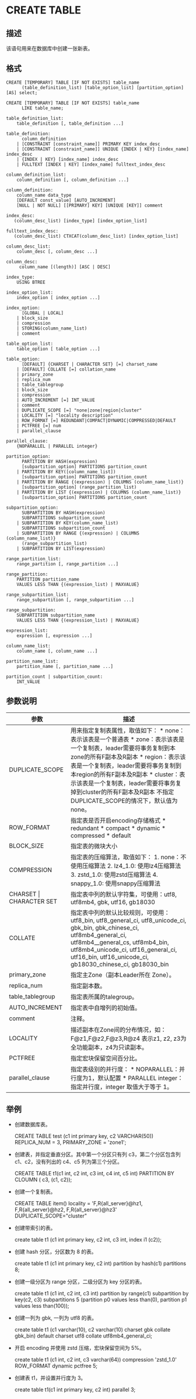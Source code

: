 CREATE TABLE 
=================================



描述 
-----------

该语句用来在数据库中创建一张新表。

格式 
-----------

    CREATE [TEMPORARY] TABLE [IF NOT EXISTS] table_name
          (table_definition_list) [table_option_list] [partition_option] [AS] select;
    
    CREATE [TEMPORARY] TABLE [IF NOT EXISTS] table_name
          LIKE table_name;
    
    table_definition_list:
        table_definition [, table_definition ...]
    
    table_definition:
          column_definition
        | [CONSTRAINT [constraint_name]] PRIMARY KEY index_desc
        | [CONSTRAINT [constraint_name]] UNIQUE {INDEX | KEY} [index_name] index_desc
        | {INDEX | KEY} [index_name] index_desc
        | FULLTEXT [INDEX | KEY] [index_name] fulltext_index_desc
    
    column_definition_list:
        column_definition [, column_definition ...]
    
    column_definition:
        column_name data_type
        [DEFAULT const_value] [AUTO_INCREMENT]
        [NULL | NOT NULL] [[PRIMARY] KEY] [UNIQUE [KEY]] comment
    
    index_desc:
       (column_desc_list) [index_type] [index_option_list]
    
    fulltext_index_desc:
       (column_desc_list) CTXCAT(column_desc_list) [index_option_list]
    
    column_desc_list:
        column_desc [, column_desc ...]
    
    column_desc:
         column_name [(length)] [ASC | DESC]
    
    index_type:
        USING BTREE
    
    index_option_list:
        index_option [ index_option ...]
    
    index_option:
          [GLOBAL | LOCAL]
        | block_size
        | compression
        | STORING(column_name_list)
        | comment
    
    table_option_list:
        table_option [ table_option ...]
    
    table_option:
          [DEFAULT] {CHARSET | CHARACTER SET} [=] charset_name
        | [DEFAULT] COLLATE [=] collation_name
        | primary_zone
        | replica_num
        | table_tablegroup
        | block_size
        | compression
        | AUTO_INCREMENT [=] INT_VALUE
        | comment
        | DUPLICATE_SCOPE [=] "none|zone|region|cluster"
        | LOCALITY [=] "locality description"
        | ROW_FORMAT [=] REDUNDANT|COMPACT|DYNAMIC|COMPRESSED|DEFAULT
        | PCTFREE [=] num
        | parallel_clause
    
    parallel_clause:
        {NOPARALLEL | PARALLEL integer}
    
    partition_option:
          PARTITION BY HASH(expression)
          [subpartition_option] PARTITIONS partition_count
        | PARTITION BY KEY([column_name_list])
          [subpartition_option] PARTITIONS partition_count
        | PARTITION BY RANGE {(expression) | COLUMNS (column_name_list)}
          [subpartition_option] (range_partition_list)
        | PARTITION BY LIST {(expression) | COLUMNS (column_name_list)}
          [subpartition_option] PARTITIONS partition_count
    
    subpartition_option:
          SUBPARTITION BY HASH(expression)
          SUBPARTITIONS subpartition_count
        | SUBPARTITION BY KEY(column_name_list)
          SUBPARTITIONS subpartition_count
        | SUBPARTITION BY RANGE {(expression) | COLUMNS (column_name_list)}
          (range_subpartition_list)
        | SUBPARTITION BY LIST(expression)
    
    range_partition_list:
        range_partition [, range_partition ...]
    
    range_partition:
        PARTITION partition_name
        VALUES LESS THAN {(expression_list) | MAXVALUE}
    
    range_subpartition_list:
        range_subpartition [, range_subpartition ...]
    
    range_subpartition:
        SUBPARTITION subpartition_name
        VALUES LESS THAN {(expression_list) | MAXVALUE}
    
    expression_list:
        expression [, expression ...]
    
    column_name_list:
        column_name [, column_name ...]
    
    partition_name_list:
        partition_name [, partition_name ...]
    
    partition_count | subpartition_count:
        INT_VALUE



参数说明 
-------------



|          **参数**          |                                                                                                                                                                                                                                                                       **描述**                                                                                                                                                                                                                                                                       |
|--------------------------|----------------------------------------------------------------------------------------------------------------------------------------------------------------------------------------------------------------------------------------------------------------------------------------------------------------------------------------------------------------------------------------------------------------------------------------------------------------------------------------------------------------------------------------------------|
| DUPLICATE_SCOPE          | 用来指定复制表属性，取值如下： * none：表示该表是一个普通表   * zone：表示该表是一个复制表，leader需要将事务复制到本zone的所有F副本及R副本   * region：表示该表是一个复制表，leader需要将事务复制到本region的所有F副本及R副本   * cluster：表示该表是一个复制表，leader需要将事务复掉到cluster的所有F副本及R副本    不指定DUPLICATE_SCOPE的情况下，默认值为none。                                                                                                                                          |
| ROW_FORMAT               | 指定表是否开启encoding存储格式 *  redundant    <!-- -->  <!-- --> *  compact    <!-- -->  <!-- --> *  dynamic    <!-- -->  <!-- --> * compressed    <!-- -->  <!-- --> *  default    <!-- -->  |
| BLOCK_SIZE               | 指定表的微块大小                                                                                                                                                                                                                                                                                                                                                                                                                                                                                                                                           |
| COMPRESSION              | 指定表的压缩算法，取值如下： 1. none：不使用压缩算法   2. lz4_1.0: 使用lz4压缩算法   3. zstd_1.0: 使用zstd压缩算法   4. snappy_1.0: 使用snappy压缩算法                                                                                                                                                                                                                                                                |
| CHARSET \| CHARACTER SET | 指定表中列的默认字符集，可使用：utf8, utf8mb4, gbk, utf16, gb18030                                                                                                                                                                                                                                                                                                                                                                                                                                                                                                 |
| COLLATE                  | 指定表中列的默认比较规则，可使用： utf8_bin, utf8_general_ci, utf8_unicode_ci, gbk_bin, gbk_chinese_ci, utf8mb4_general_ci, utf8mb4__general_cs, utf8mb4_bin, utf8mb4_unicode_ci, utf16_general_ci, utf16_bin, utf16_unicode_ci, gb18030_chinese_ci, gb18030_bin                                                                                                                                                                                                                                                                                    |
| primary_zone             | 指定主Zone（副本Leader所在 Zone）。                                                                                                                                                                                                                                                                                                                                                                                                                                                                                                                          |
| replica_num              | 指定副本数。                                                                                                                                                                                                                                                                                                                                                                                                                                                                                                                                             |
| table_tablegroup         | 指定表所属的talegroup。                                                                                                                                                                                                                                                                                                                                                                                                                                                                                                                                   |
| AUTO_INCREMENT           | 指定表中自增列的初始值。                                                                                                                                                                                                                                                                                                                                                                                                                                                                                                                                       |
| comment                  | 注释。                                                                                                                                                                                                                                                                                                                                                                                                                                                                                                                                                |
| LOCALITY                 | 描述副本在Zone间的分布情况，如：F@z1,F@z2,F@z3,R@z4 表示z1, z2, z3为全功能副本，z4为只读副本。                                                                                                                                                                                                                                                                                                                                                                                                                                                                                  |
| PCTFREE                  | 指定宏块保留空间百分比。                                                                                                                                                                                                                                                                                                                                                                                                                                                                                                                                       |
| parallel_clause          | 指定表级别的并行度： * NOPARALLEL：并行度为1，默认配置   * PARALLEL integer：指定并行度，integer 取值大于等于 1。                                                                                                                                                                                                                                                                                                                                                                 |



举例 
-----------

* 创建数据库表。

  




    CREATE TABLE test (c1 int primary key, c2 VARCHAR(50)) REPLICA_NUM = 3, PRIMARY_ZONE = 'zone1';



* 创建表，并指定垂直分区。其中第一个分区只有列 c3，第二个分区包含列 c1、c2，没有列出的 c4、c5 列为第三个分区。

  




    CREATE TABLE t1(c1 int, 
                    c2 int,
                    c3 int, 
                    c4 int,
                    c5 int)
                    PARTITION BY CLOUMN ( c3, (c1, c2));



* 创建一个复制表。

  




    CREATE TABLE item() locality = 'F,R{all_server}@hz1, F,R{all_server}@hz2, 
    F,R{all_server}@hz3' DUPLICATE_SCOPE="cluster"



* 创建带索引的表。

  




    create table t1 (c1 int primary key, c2 int, c3 int, index i1 (c2));



* 创建 hash 分区，分区数为 8 的表。

  




    create table t1 (c1 int primary key, c2 int) partition by hash(c1) partitions 8;



* 创建一级分区为 range 分区，二级分区为 key 分区的表。

  




     create table t1 (c1 int, c2 int, c3 int)
         partition by range(c1) subpartition by key(c2, c3) subpartitions 5
         (partition p0 values less than(0), partition p1 values less than(100));



* 创建一列为 gbk, 一列为 utf8 的表。

  




    create table t1 (c1 varchar(10),
                     c2 varchar(10) charset gbk collate gbk_bin)
      default charset utf8 collate utf8mb4_general_ci;



* 开启 encoding 并使用 zstd 压缩，宏块保留空间为 5%。

  




    create table t1 (c1 int, c2 int, c3 varchar(64))
      compression 'zstd_1.0'
      ROW_FORMAT dynamic
      pctfree 5;



* 创建表 t1，并设置并行度为 3。

  




    create table t1(c1 int primary key, c2 int) parallel 3;


